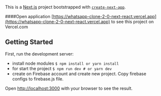 This is a [Next.js](https://nextjs.org/) project bootstrapped with [`create-next-app`](https://github.com/vercel/next.js/tree/canary/packages/create-next-app).

####Open application [https://whatsapp-clone-2-0-next-react.vercel.app](https://whatsapp-clone-2-0-next-react.vercel.app) to see this project on Vercel.com

## Getting Started

First, run the development server: 
- install node modules ```$ npm install or yarn install```
- for start the project ```$ npm run dev # or yarn dev```
- create on Firebase account and create new project. Copy firebase configs to firebase.js file.

Open [http://localhost:3000](http://localhost:3000) with your browser to see the result.
